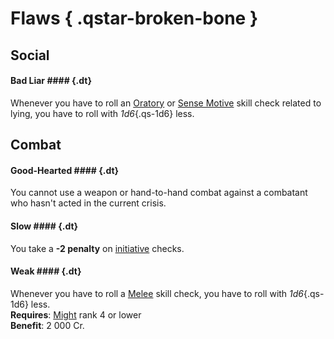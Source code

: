 # Flaws ![](){ .qstar-broken-bone }

## Social

#### Bad Liar #### {.dt}

Whenever you have to roll an [Oratory](/skills/#oratory) or [Sense
Motive](/skills/#sense-motive) skill check related to lying, you have to roll
with *1d6*{.qs-1d6} less.

## Combat

#### Good-Hearted #### {.dt}

You cannot use a weapon or hand-to-hand combat against a combatant who hasn't
acted in the current crisis.

#### Slow #### {.dt}

You take a **-2 penalty** on [initiative](/#turn-order) checks.

#### Weak #### {.dt}

Whenever you have to roll a [Melee](/skills/#melee) skill check, you have to
roll with *1d6*{.qs-1d6} less.
<br>
**Requires**: [Might](/#might) rank 4 or lower
<br>
**Benefit**: 2 000 Cr.
